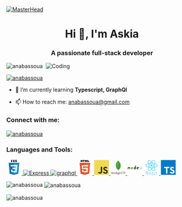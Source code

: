 [![MasterHead](https://media.tenor.com/6j0SImNS50UAAAAC/itachi.gif)](https://rishavchanda.io)
<h1 align="center">Hi 👋, I'm Askia</h1>
<h3 align="center">A passionate full-stack developer</h3>
<img align="right" alt="Coding" width="400" src="https://media.tenor.com/d5Y4XuC2HF4AAAAC/itachi-naruti.gif">

<p align="left"> <img src="https://komarev.com/ghpvc/?username=anabassoua&label=Profile%20views&color=2e4058&style=flat-square" alt="anabassoua" /> </p>

<p align="left"> <a href="https://github.com/ryo-ma/github-profile-trophy"><img src="https://github-profile-trophy.vercel.app/?username=anabassoua&theme=darkhub&row=1&column=6" alt="anabassoua" /></a> </p>

- 🌱 I’m currently learning **Typescript, GraphQl**

- 📫 How to reach me: anabassoua@gmail.com

<h3 align="left">Connect with me:</h3>
<p align="left">
<a href="https://linkedin.com/in/anabassoua" target="_blank" rel="noopener noreferrer"><img align="center" src="https://raw.githubusercontent.com/rahuldkjain/github-profile-readme-generator/master/src/images/icons/Social/linked-in-alt.svg" alt="anabassoua" height="30" width="40" /></a>
</p>

<h3 align="left">Languages and Tools:</h3>
<p align="left"> <a href="https://www.w3schools.com/css/" target="_blank" rel="noreferrer"> <img src="https://raw.githubusercontent.com/devicons/devicon/master/icons/css3/css3-original-wordmark.svg" alt="css3" width="40" height="40"/> </a> <a href="https://expressjs.com" target="_blank" rel="noreferrer"> <img src="https://raw.githubusercontent.com/danielcranney/readme-generator/main/public/icons/skills/express-colored-dark.svg" width="36" height="36" alt="Express" /> </a> <a href="https://graphql.org" target="_blank" rel="noreferrer"> <img src="https://www.vectorlogo.zone/logos/graphql/graphql-icon.svg" alt="graphql" width="40" height="40"/> </a> <a href="https://www.w3.org/html/" target="_blank" rel="noreferrer"> <img src="https://raw.githubusercontent.com/devicons/devicon/master/icons/html5/html5-original-wordmark.svg" alt="html5" width="40" height="40"/> </a> <a href="https://developer.mozilla.org/en-US/docs/Web/JavaScript" target="_blank" rel="noreferrer"> <img src="https://raw.githubusercontent.com/devicons/devicon/master/icons/javascript/javascript-original.svg" alt="javascript" width="40" height="40"/> </a> <a href="https://www.mongodb.com/" target="_blank" rel="noreferrer"> <img src="https://raw.githubusercontent.com/devicons/devicon/master/icons/mongodb/mongodb-original-wordmark.svg" alt="mongodb" width="40" height="40"/> </a> <a href="https://nodejs.org" target="_blank" rel="noreferrer"> <img src="https://raw.githubusercontent.com/devicons/devicon/master/icons/nodejs/nodejs-original-wordmark.svg" alt="nodejs" width="40" height="40"/> </a> <a href="https://reactjs.org/" target="_blank" rel="noreferrer"> <img src="https://raw.githubusercontent.com/devicons/devicon/master/icons/react/react-original-wordmark.svg" alt="react" width="40" height="40"/> </a> <a href="https://www.typescriptlang.org/" target="_blank" rel="noreferrer"> <img src="https://raw.githubusercontent.com/devicons/devicon/master/icons/typescript/typescript-original.svg" alt="typescript" width="40" height="40"/> </a> </p>

<p><img align="left" src="https://github-readme-stats.vercel.app/api/top-langs?username=anabassoua&show_icons=true&locale=en&layout=compact&theme=dark" alt="anabassoua" /></p>

<p>&nbsp;<img align="center" src="https://github-readme-stats.vercel.app/api?username=anabassoua&show_icons=true&locale=en&theme=dark" alt="anabassoua" /></p>

<p><img align="center" src="https://github-readme-streak-stats.herokuapp.com/?user=anabassoua&theme=dark" alt="anabassoua" /></p>
